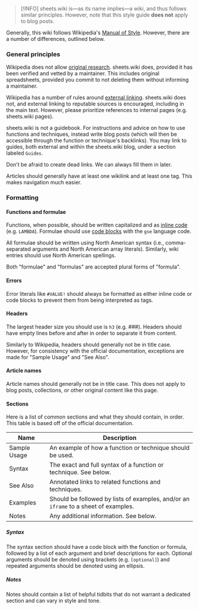 > [!INFO]
> sheets.wiki is—as its name implies—a wiki, and thus follows similar principles. However, note that this style guide **does not** apply to blog posts.

Generally, this wiki follows Wikipedia's [Manual of Style](https://en.wikipedia.org/wiki/Wikipedia:Manual_of_Style). However, there are a number of differences, outlined below.

### General principles

Wikipedia does not allow [original research](https://en.wikipedia.org/wiki/Wikipedia:No_original_research). sheets.wiki does, provided it has been verified and vetted by a maintainer. This includes original spreadsheets, provided you commit to not deleting them without informing a maintainer.

Wikipedia has a number of rules around [external linking](https://en.wikipedia.org/wiki/Wikipedia:External_links). sheets.wiki does not, and external linking to reputable sources is encouraged, including in the main text. However, please prioritize references to internal pages (e.g. sheets.wiki pages).

sheets.wiki is not a guidebook. For instructions and advice on how to use functions and techniques, instead write blog posts (which will then be accessible through the function or technique's backlinks). You may link to guides, both external and within the sheets.wiki blog, under a section labeled `Guides`.

Don't be afraid to create dead links. We can always fill them in later.

Articles should generally have at least one wikilink and at least one tag. This makes navigation much easier.

### Formatting

#### Functions and formulae

Functions, when possible, should be written capitalized and as [inline code](https://help.obsidian.md/syntax#Inline+code) (e.g. `LAMBDA`). Formulae should use [code blocks](https://help.obsidian.md/syntax#Code+blocks) with the `gse` language code.

All formulae should be written using North American syntax (i.e., comma-separated arguments and North American array literals). Similarly, wiki entries should use North American spellings.

Both "formulae" and "formulas" are accepted plural forms of "formula".

#### Errors

Error literals like `#VALUE!` should always be formatted as either inline code or code blocks to prevent them from being interpreted as tags.

#### Headers

The largest header size you should use is `h3` (e.g. ###). Headers should have empty lines before and after in order to separate it from content.

Similarly to Wikipedia, headers should generally not be in title case. However, for consistency with the official documentation, exceptions are made for "Sample Usage" and "See Also".

#### Article names

Article names should generally not be in title case. This does not apply to blog posts, collections, or other original content like this page.

#### Sections

Here is a list of common sections and what they should contain, in order. This table is based off of the official documentation.

| Name | Description |
| --- | --- |
| Sample Usage | An example of how a function or technique should be used. |
| Syntax | The exact and full syntax of a function or technique. See below. |
| See Also | Annotated links to related functions and techniques. |
| Examples | Should be followed by lists of examples, and/or an `iframe` to a sheet of examples. |
| Notes | Any additional information. See below. |

##### Syntax

The syntax section should have a code block with the function or formula, followed by a list of each argument and brief descriptions for each. Optional arguments should be denoted using brackets (e.g. `[optional]`) and repeated arguments should be denoted using an ellipsis.

##### Notes

Notes should contain a list of helpful tidbits that do not warrant a dedicated section and can vary in style and tone.